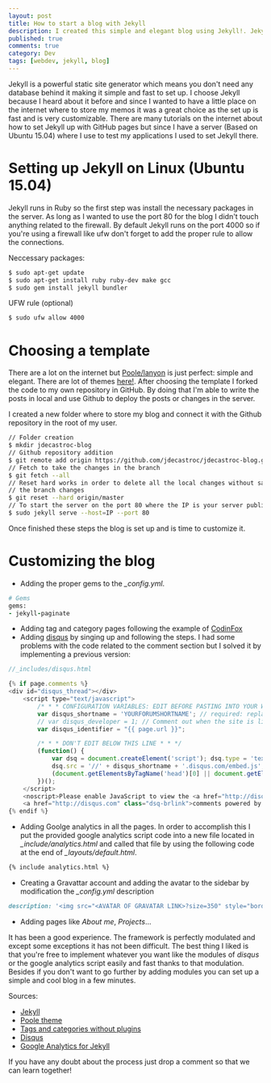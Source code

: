 ```yaml
---
layout: post
title: How to start a blog with Jekyll
description: I created this simple and elegant blog using Jekyll!. Jekyll is a powerful blog generator which a huge community behind. Let's do it!
published: true
comments: true
category: Dev
tags: [webdev, jekyll, blog]
---
```


Jekyll is a powerful static site generator which means you don't need any database behind it making it simple and fast to set up.
I choose Jekyll because I heard about it before and since I wanted to have a little place on the internet where to store my memos it was a great choice as the set up is fast and is very customizable.
There are many tutorials on the internet about how to set Jekyll up with GitHub pages but since I have a server (Based on Ubuntu 15.04) where I use to test my applications I used to set Jekyll there.

# Setting up Jekyll on Linux (Ubuntu 15.04)

Jekyll runs in Ruby so the first step was install the necessary packages in the server. As long as I wanted to use the port 80 for the blog I didn't touch anything related to the firewall. By default Jekyll runs on the port 4000 so if you're using a firewall like ufw don't forget to add the proper rule to allow the connections.

Neccessary packages:
```sh
$ sudo apt-get update
$ sudo apt-get install ruby ruby-dev make gcc
$ sudo gem install jekyll bundler
```

UFW rule (optional)
```sh
$ sudo ufw allow 4000
```
# Choosing a template
There are a lot on the internet but [Poole/lanyon](https://github.com/poole/lanyon) is just perfect: simple and elegant. There are lot of themes [here!](http://jekyllthemes.org/).
After choosing the template I forked the code to my own repository in GitHub. By doing that I'm able to write the posts in local and use Github to deploy the posts or changes in the server.

I created a new folder where to store my blog and connect it with the Github repository in the root of my user.
```sh
// Folder creation
$ mkdir jdecastroc-blog
// Github repository addition
$ git remote add origin https://github.com/jdecastroc/jdecastroc-blog.git
// Fetch to take the changes in the branch
$ git fetch --all
// Reset hard works in order to delete all the local changes without save and take
// the branch changes
$ git reset --hard origin/master
// To start the server on the port 80 where the IP is your server public IP
$ sudo jekyll serve --host=IP --port 80
```
Once finished these steps the blog is set up and is time to customize it.

# Customizing the blog

- Adding the proper gems to the *_config.yml*.

```rb
# Gems
gems:
- jekyll-paginate
```
- Adding tag and category pages following the example of [CodinFox](https://codinfox.github.io/dev/2015/03/06/use-tags-and-categories-in-your-jekyll-based-github-pages/)
- Adding [disqus](https://disqus.com/) by singing up and following the steps. I had some problems with the code related to the comment section but I solved it by implementing a previous version:

```js
//_includes/disqus.html

{% if page.comments %}
<div id="disqus_thread"></div>
    <script type="text/javascript">
        /* * * CONFIGURATION VARIABLES: EDIT BEFORE PASTING INTO YOUR WEBPAGE * * */
        var disqus_shortname = 'YOURFORUMSHORTNAME'; // required: replace example with your forum shortname
        // var disqus_developer = 1; // Comment out when the site is live
        var disqus_identifier = "{{ page.url }}";

        /* * * DON'T EDIT BELOW THIS LINE * * */
        (function() {
            var dsq = document.createElement('script'); dsq.type = 'text/javascript'; dsq.async = true;
            dsq.src = '//' + disqus_shortname + '.disqus.com/embed.js';
            (document.getElementsByTagName('head')[0] || document.getElementsByTagName('body')[0]).appendChild(dsq);
        })();
    </script>
    <noscript>Please enable JavaScript to view the <a href="http://disqus.com/?ref_noscript">comments powered by Disqus.</a></noscript>
    <a href="http://disqus.com" class="dsq-brlink">comments powered by <span class="logo-disqus">Disqus</span></a>
{% endif %}
```
- Adding Goolge analytics in all the pages. In order to accomplish this I put the provided google analytics script code into a new file located in *_include/analytics.html* and called that file by using the following code at the end of *_layouts/default.html*.

```sh
{% include analytics.html %}
```

- Creating a Gravattar account and adding the avatar to the sidebar by modification the *_config.yml* description

```rb
description: '<img src="<AVATAR OF GRAVATAR LINK>?size=350" style="border-radius: 25px; padding: 10px; title="View on Gravatar" alt="View on Gravatar">'
```

- Adding pages like *About me*, *Projects*...

It has been a good experience. The framework is perfectly modulated and except some exceptions it has not been difficult. The best thing I liked is that you're free to implement whatever you want like the modules of *disqus* or the google analytics script easily and fast thanks to that modulation. Besides if you don't want to go further by adding modules you can set up a simple and cool blog in a few minutes.

Sources:
- [Jekyll](https://jekyllrb.com/)
- [Poole theme](https://github.com/poole/lanyon)
- [Tags and categories without plugins](https://codinfox.github.io/dev/2015/03/06/use-tags-and-categories-in-your-jekyll-based-github-pages/)
- [Disqus](https://disqus.com/)
- [Google Analytics for Jekyll](https://michaelsoolee.com/google-analytics-jekyll/)

If you have any doubt about the process just drop a comment so that we can learn together!
